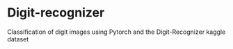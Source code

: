 # Digit-recognizer
Classification of digit images using Pytorch and the Digit-Recognizer kaggle dataset
